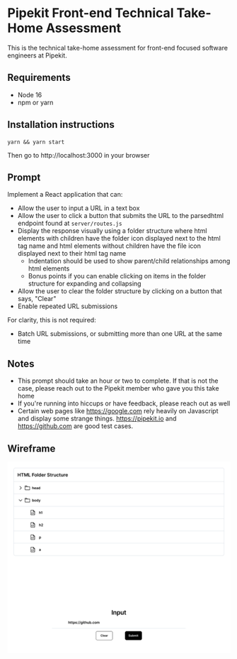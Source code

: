 # Pipekit Front-end Technical Take-Home Assessment

This is the technical take-home assessment for front-end focused software engineers at
Pipekit.

## Requirements
- Node 16
- npm or yarn

## Installation instructions
```
yarn && yarn start
```

Then go to http://localhost:3000 in your browser

## Prompt

Implement a React application that can:
- Allow the user to input a URL in a text box
- Allow the user to click a button that submits the URL to the parsedhtml
  endpoint found at `server/routes.js`
- Display the response visually using a folder structure where html elements
  with children have the folder icon displayed next to the html tag name and
  html elements without children have the file icon displayed next to their html
  tag name
  - Indentation should be used to show parent/child relationships among html
    elements
  - Bonus points if you can enable clicking on items in the folder structure for
    expanding and collapsing
- Allow the user to clear the folder structure by clicking on a button that
  says, "Clear"
- Enable repeated URL submissions

For clarity, this is not required:
- Batch URL submissions, or submitting more than one URL at the same time

## Notes
- This prompt should take an hour or two to complete. If that is not the case,
  please reach out to the Pipekit member who gave you this take home
- If you're running into hiccups or have feedback, please reach out as well
- Certain web pages like https://google.com rely heavily on Javascript and
  display some strange things. https://pipekit.io and https://github.com are
  good test cases.

## Wireframe
![wireframe](./assets/wireframe.png)
